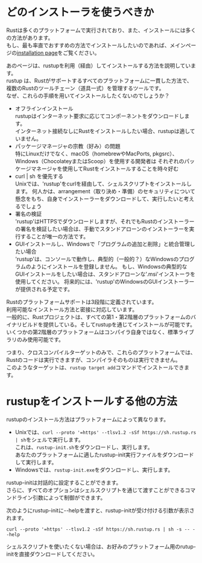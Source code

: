 # どのインストーラを使うべきか
Rustは多くのプラットフォームで実行されており、また、インストールには多くの方法があります。  
もし、最も率直でおすすめの方法でインストールしたいのであれば、メインページの[installation page](https://www.rust-lang.org/tools/install)をご覧ください。  

あのページは、rustupを利用（経由）してインストールする方法を説明しています。  
rustup は、Rustがサポートするすべてのプラットフォームに一貫した方法で、複数のRustのツールチェーン（道具一式）を管理するツールです。  
なぜ、これらの手順を用いてインストールしたくないのでしょうか？  

- オフラインインストール  
rustupはインターネット要求に応じてコンポーネントをダウンロードします。  
インターネット接続なしにRustをインストールしたい場合、rustupは適していません。  
- パッケージマネージャの宗教（好み）の問題  
特にLinuxだけでなく、macOS（homebrewやMacPorts, pkgsrc）、Windows（ChocolateyまたはScoop）を使用する開発者は
それぞれのパッケージマネージャを使用してRustをインストールすることを時々好む
- curl | sh を優先する  
Unixでは、'rustup'をcurlを経由して、シェルスクリプトをインストールします。
何人かは、arrangement（取り決め・準備）のセキュリティについて懸念をもち、自身でインストーラーをダウンロードして、実行したいと考えるでしょう
- 署名の検証  
'rustup'はHTTPSでダウンロードしますが、それでもRustのインストーラーの署名を検証したい場合は、手動でスタンドアローンのインストーラーを実行することが唯一の方法です。
- GUIインストールし、Windowsで「プログラムの追加と削除」と統合管理したい場合  
'rustup'は、コンソールで動作し、典型的（一般的？）なWindowsのプログラムのようにインストールを登録しません。
もし、Windowsの典型的なGUIインストールをしたい場合は、スタンドアローンな'\.msi'インストーラを使用してください。
将来的には、'rustup'のWindowsのGUIインストーラーが提供される予定です。

Rustのプラットフォームサポートは3段階に定義されています。  
利用可能なインストール方法と密接に対応しています。  
一般的に、Rustプロジェクトは、すべての第1・第2階層のプラットフォームのバイナリビルドを提供している。そしてrustupを通じてインストールが可能です。  
いくつかの第2階層のプラットフォームはコンパイラ自身ではなく、標準ライブラリのみ使用可能です。  

つまり、クロスコンパイルターゲットのみで、これらのプラットフォームでは、Rustのコードは実行できますが、コンパイラそのものは実行できません。  
このようなターゲットは、```rustup target add```コマンドでインストールできます。

# rustupをインストールする他の方法
rustupのインストール方法はプラットフォームによって異なります。  
- Unixでは、```curl --proto '=https' --tlsv1.2 -sSf https://sh.rustup.rs | sh```をシェルで実行します。  
これは、```rustup-init.sh```をダウンロードし、実行します。  
あなたのプラットフォームに適したrustup-init実行ファイルをダウンロードして実行します。  
- Windowsでは、```rustup-init.exe```をダウンロードし、実行します。

rustup-initは対話的に設定することができます。  
さらに、すべてのオプションはシェルスクリプトを通じて渡すことができるコマンドライン引数によって制御ができます。  

次のようにrustup-initに--helpを渡すと、rustup-initが受け付ける引数が表示されます。  
```
curl --proto '=https' --tlsv1.2 -sSf https://sh.rustup.rs | sh -s -- --help
```
シェルスクリプトを使いたくない場合は、お好みのプラットフォーム用のrutup-initを直接ダウンロードしてください。  
